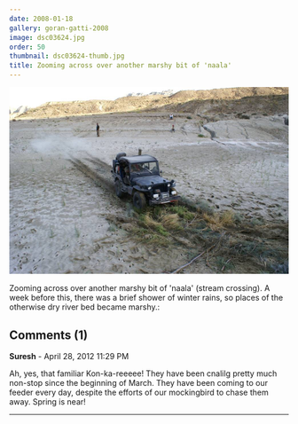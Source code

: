 ```yaml
---
date: 2008-01-18
gallery: goran-gatti-2008
image: dsc03624.jpg
order: 50
thumbnail: dsc03624-thumb.jpg
title: Zooming across over another marshy bit of 'naala'
---
```


![Zooming across over another marshy bit of 'naala'](./dsc03624.jpg)

Zooming across over another marshy bit of 'naala' (stream crossing). A week before this, there was a brief shower of winter rains, so places of the otherwise dry river bed became marshy.:

<div id="comments">

## Comments (1)

**Suresh** - April 28, 2012 11:29 PM

Ah, yes, that familiar Kon-ka-reeeee! They have been cnalilg pretty much non-stop since the beginning of March. They have been coming to our feeder every day, despite the efforts of our mockingbird to chase them away. Spring is near!

---

</div>